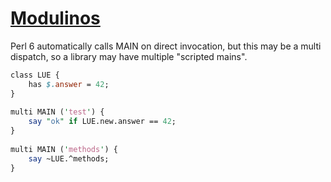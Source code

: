 [1]: https://rosettacode.org/wiki/Modulinos

# [Modulinos][1]

Perl 6 automatically calls MAIN on direct invocation, but this may be a multi dispatch, so a library may have multiple "scripted mains".

```perl
class LUE {
    has $.answer = 42;
}
 
multi MAIN ('test') {
    say "ok" if LUE.new.answer == 42;
}
 
multi MAIN ('methods') {
    say ~LUE.^methods;
}
```
